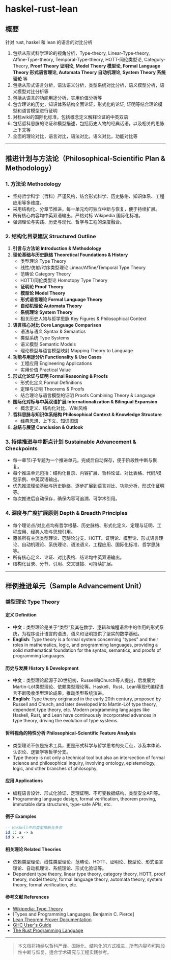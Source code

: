 # haskel-rust-lean

## 概要

针对 rust, haskel 和 lean 的语言的对比分析

1. 包括从形式科学理论的视角分析，Type-theory, Linear-Type-theory, Affine-Type-theory, Temporal-Type-theory, HOTT-同伦类型论, Category-Theory, **Proof Theory 证明论, Model Theory 模型论, Formal Language Theory 形式语言理论, Automata Theory 自动机理论, System Theory 系统理论** 等
2. 包括从形式语言分析，语法语义分析，类型系统对比分析，语义模型分析，语义模型对比分析等
3. 包括从语言的功能用途分析，实用价值分析等
4. 包含理论的历史，知识体系结构全面论证，形式化的论证, 证明等结合理论模型和语言模型进行证明
5. 对标wiki的国际化标准，包括概念定义解释论证的中英双语
6. 包括哲科思脉的论证和模型描述，包括历史人物的经典话语，以及相关的思脉上下文等
7. 全面的理论对比，语言对比，语法对比，语义对比，功能对比等

---

## 推进计划与方法论（Philosophical-Scientific Plan & Methodology）

### 1. 方法论 Methodology

- 坚持哲学科学（哲科）严谨风格，结合形式科学、历史脉络、知识体系、工程应用等多维度。
- 采用结构化、分章节推进，每一单元均可独立中断与恢复，便于持续扩展。
- 所有核心内容均中英双语输出，严格对标 Wikipedia 国际化标准。
- 强调理论与实践、历史与现代、哲学与工程的深度融合。

### 2. 结构化目录建议 Structured Outline

1. **引言与方法论 Introduction & Methodology**
2. **理论基础与历史脉络 Theoretical Foundations & History**
   - 类型理论 Type Theory
   - 线性/仿射/时序类型理论 Linear/Affine/Temporal Type Theory
   - 范畴论 Category Theory
   - HOTT/同伦类型论 Homotopy Type Theory
   - **证明论 Proof Theory**
   - **模型论 Model Theory**
   - **形式语言理论 Formal Language Theory**
   - **自动机理论 Automata Theory**
   - **系统理论 System Theory**
   - 相关历史人物与哲学思脉 Key Figures & Philosophical Context
3. **语言核心对比 Core Language Comparison**
   - 语法与语义 Syntax & Semantics
   - 类型系统 Type Systems
   - 语义模型 Semantic Models
   - 理论模型与语言模型映射 Mapping Theory to Language
4. **功能与用途分析 Functionality & Use Cases**
   - 工程应用 Engineering Applications
   - 实用价值 Practical Value
5. **形式化论证与证明 Formal Reasoning & Proofs**
   - 形式化定义 Formal Definitions
   - 定理与证明 Theorems & Proofs
   - 结合理论与语言模型的证明 Proofs Combining Theory & Language
6. **国际化对标与中英双语扩展 Internationalization & Bilingual Expansion**
   - 概念定义、结构化对比、Wiki风格
7. **哲科思脉与知识体系结构 Philosophical Context & Knowledge Structure**
   - 经典思想、上下文、知识图谱
8. **总结与展望 Conclusion & Outlook**

### 3. 持续推进与中断点计划 Sustainable Advancement & Checkpoints

- 每一章节/子专题为一个推进单元，完成后自动保存，便于阶段性中断与恢复。
- 每个推进单元包括：结构化目录、内容扩展、哲科论证、对比表格、代码/模型示例、中英双语输出。
- 优先推进理论基础与历史脉络，逐步扩展到语言对比、功能分析、形式化证明等。
- 每次推进后自动保存，确保内容可追溯、可学术引用。

### 4. 深度与广度扩展原则 Depth & Breadth Principles

- 每个理论点/对比点均有哲学根基、历史脉络、形式化定义、定理与证明、工程应用、经典人物与思想引用。
- 覆盖所有主流类型理论、范畴论分支、HOTT、证明论、模型论、形式语言理论、自动机理论、系统理论、语法语义、工程应用、国际化标准、哲学思脉等。
- 所有核心定义、论证、对比表格、结论均中英双语输出。
- 结构化目录、分节、引用、交叉链接、可持续扩展。

---

## 样例推进单元（Sample Advancement Unit）

### 类型理论 Type Theory

#### 定义 Definition

- **中文**：类型理论是关于“类型”及其在数学、逻辑和编程语言中的作用的形式系统，为程序设计语言的语法、语义和证明提供了坚实的数学基础。
- **English**: Type theory is a formal system concerning "types" and their roles in mathematics, logic, and programming languages, providing a solid mathematical foundation for the syntax, semantics, and proofs of programming languages.

#### 历史与发展 History & Development

- **中文**：类型理论起源于20世纪初，Russell和Church等人提出，后发展为Martin-Löf类型理论、依赖类型理论等。Haskell、Rust、Lean等现代编程语言不断吸收类型理论成果，推动类型系统演进。
- **English**: Type theory originated in the early 20th century, proposed by Russell and Church, and later developed into Martin-Löf type theory, dependent type theory, etc. Modern programming languages like Haskell, Rust, and Lean have continuously incorporated advances in type theory, driving the evolution of type systems.

#### 哲科视角的特性分析 Philosophical-Scientific Feature Analysis

- 类型理论不仅是技术工具，更是形式科学与哲学思考的交汇点，涉及本体论、认识论、逻辑学等哲学分支。
- Type theory is not only a technical tool but also an intersection of formal science and philosophical inquiry, involving ontology, epistemology, logic, and other branches of philosophy.

#### 应用 Applications

- 编程语言设计、形式化验证、定理证明、不可变数据结构、类型安全API等。
- Programming language design, formal verification, theorem proving, immutable data structures, type-safe APIs, etc.

#### 例子 Examples

```haskell
-- Haskell中的类型推断与多态
id :: a -> a
id x = x
```

#### 相关理论 Related Theories

- 依赖类型理论、线性类型理论、范畴论、HOTT、证明论、模型论、形式语言理论、自动机理论、系统理论、形式化验证等。
- Dependent type theory, linear type theory, category theory, HOTT, proof theory, model theory, formal language theory, automata theory, system theory, formal verification, etc.

#### 参考文献 References

- [Wikipedia: Type Theory](https://en.wikipedia.org/wiki/Type_theory)
- [Types and Programming Languages, Benjamin C. Pierce]
- [Lean Theorem Prover Documentation](https://leanprover.github.io/)
- [GHC User's Guide](https://downloads.haskell.org/ghc/latest/docs/html/users_guide/)
- [The Rust Programming Language](https://doc.rust-lang.org/book/)

---

> 本文档将持续以哲科严谨、国际化、结构化的方式推进，所有内容均可阶段性中断与恢复，适合学术研究与工程实践参考。
